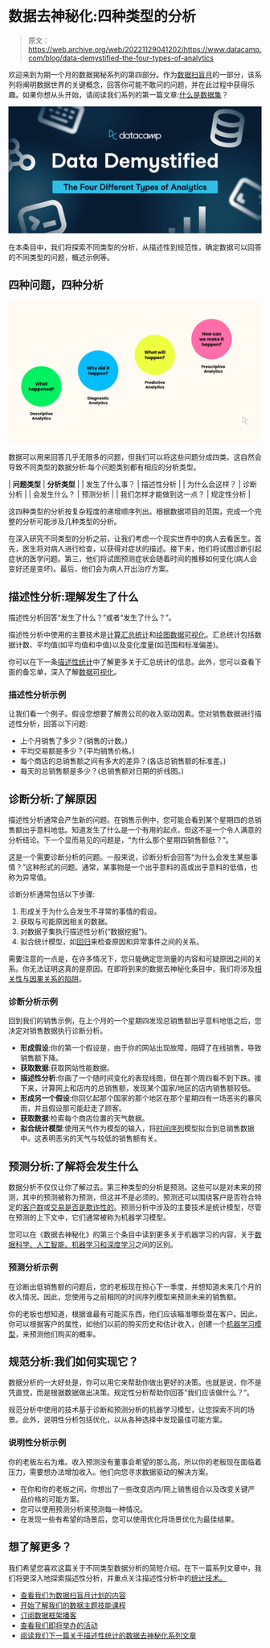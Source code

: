 # 数据去神秘化:四种类型的分析

> 原文：<https://web.archive.org/web/20221129041202/https://www.datacamp.com/blog/data-demystified-the-four-types-of-analytics>

欢迎来到为期一个月的数据揭秘系列的第四部分。作为[数据扫盲月](https://web.archive.org/web/20220926064314/https://www.datacamp.com/data-literacy-month/)的一部分，该系列将阐明数据世界的关键概念，回答你可能不敢问的问题，并在此过程中获得乐趣。如果你想从头开始，请阅读我们系列的第一篇文章:[什么是数据集](https://web.archive.org/web/20220926064314/https://www.datacamp.com/blog/data-demystified-what-exactly-is-data)？

![The Four Types of Analytics](img/01c7a77d3efd67e61ef13222dca0d2a4.png)

在本条目中，我们将探索不同类型的分析，从描述性到规范性，确定数据可以回答的不同类型的问题，概述示例等。

## 四种问题，四种分析

![Four types of questions, four types of analytics](img/cceda69aa9d365150115cef28ba0f567.png)

数据可以用来回答几乎无限多的问题，但我们可以将这些问题分成四类。这自然会导致不同类型的数据分析:每个问题类别都有相应的分析类型。

| **问题类型** | **分析类型** |
| 发生了什么事？ | 描述性分析 |
| 为什么会这样？ | 诊断分析 |
| 会发生什么？ | 预测分析 |
| 我们怎样才能做到这一点？ | 规定性分析 |

这四种类型的分析按复杂程度的递增顺序列出。根据数据项目的范围，完成一个完整的分析可能涉及几种类型的分析。

在深入研究不同类型的分析之前，让我们考虑一个现实世界中的病人去看医生。首先，医生将对病人进行检查，以获得对症状的描述。接下来，他们将试图诊断引起症状的医学问题。第三，他们将试图预测症状会随着时间的推移如何变化(病人会变好还是变坏)。最后，他们会为病人开出治疗方案。

## 描述性分析:理解发生了什么

描述性分析回答“发生了什么？”或者“发生了什么？”。

描述性分析中使用的主要技术是[计算汇总统计](https://web.archive.org/web/20220926064314/https://www.datacamp.com/courses/introduction-to-statistics)和[绘图数据可视化](https://web.archive.org/web/20220926064314/https://www.datacamp.com/courses/data-visualization-for-everyone)。汇总统计包括数据计数、平均值(如平均值和中值)以及变化度量(如范围和标准偏差)。

你可以在下一条[描述性统计](https://web.archive.org/web/20220926064314/https://www.datacamp.com/blog/data-demystified-an-overview-of-descriptive-statistics)中了解更多关于汇总统计的信息。此外，您可以查看下面的备忘单，深入了解[数据可视化](https://web.archive.org/web/20220926064314/https://www.datacamp.com/cheat-sheet/data-viz-cheat-sheet)。

### 描述性分析示例

让我们看一个例子。假设您想要了解贵公司的收入驱动因素。您对销售数据进行描述性分析，回答以下问题:

*   上个月销售了多少？(销售的计数。)
*   平均交易额是多少？(平均销售价格。)
*   每个商店的总销售额之间有多大的差异？(各店总销售额的标准差。)
*   每天的总销售额是多少？(总销售额对日期的折线图。)

## 诊断分析:了解原因

描述性分析通常会产生新的问题。在销售示例中，您可能会看到某个星期四的总销售额出乎意料地低。知道发生了什么是一个有用的起点，但这不是一个令人满意的分析结论。下一个显而易见的问题是，“为什么那个星期四销售额低？”。

这是一个需要诊断分析的问题。一般来说，诊断分析会回答“为什么会发生某些事情？”这种形式的问题。通常，某事物是一个出乎意料的高或出乎意料的低值，也称为异常值。

诊断分析通常包括以下步骤:

1.  形成关于为什么会发生不寻常的事情的假设。
2.  获取与可能原因相关的数据。
3.  对数据子集执行描述性分析(“数据挖掘”)。
4.  拟合统计模型，如[回归](https://web.archive.org/web/20220926064314/https://www.datacamp.com/courses/introduction-to-regression-in-r)来检查原因和异常事件之间的关系。

需要注意的一点是，在许多情况下，您只能确定您测量的内容和可疑原因之间的关系。你无法证明这真的是原因。在即将到来的数据去神秘化条目中，我们将涉及[相关性与因果关系的陷阱](https://web.archive.org/web/20220926064314/https://www.datacamp.com/blog/data-demystified-correlation-vs-causation)。

### 诊断分析示例

回到我们的销售示例，在上个月的一个星期四发现总销售额出乎意料地低之后，您决定对销售数据执行诊断分析。

*   **形成假设**:你的第一个假设是，由于你的网站出现故障，阻碍了在线销售，导致销售额下降。
*   **获取数据**:获取网站性能数据。
*   **描述性分析**:你画了一个随时间变化的表现线图，但在那个周四看不到下跌。接下来，计算网上和店内的总销售额，发现某个国家/地区的店内销售额较低。
*   **形成另一个假设**:你回忆起那个国家的那个地区在那个星期四有一场恶劣的暴风雨，并且假设那可能赶走了顾客。
*   **获取数据**:检索每个商店位置的天气数据。
*   **拟合统计模型**:使用天气作为模型的输入，将[时间序列](https://web.archive.org/web/20220926064314/https://www.datacamp.com/courses/time-series-analysis-in-python)模型拟合到总销售数据中。这表明恶劣的天气与较低的销售额有关。

## 预测分析:了解将会发生什么

数据分析不仅仅让你了解过去。第三种类型的分析是预测。这些可以是对未来的预测，其中的预测被称为预测，但这并不是必须的。预测还可以围绕客户是否符合特定的[客户群](https://web.archive.org/web/20220926064314/https://www.datacamp.com/courses/customer-segmentation-in-python)或[交易是否是欺诈性的](https://web.archive.org/web/20220926064314/https://www.datacamp.com/courses/fraud-detection-in-python)。预测分析中涉及的主要技术是统计模型，尽管在预测的上下文中，它们通常被称为机器学习模型。

您可以在《数据去神秘化》的第三个条目中读到更多关于机器学习的内容，关于[数据科学、人工智能、机器学习和深度学习](https://web.archive.org/web/20220926064314/https://www.datacamp.com/data-demystified-the-difference-between-data-science-machine-learning-deep-learning-and-artificial-intelligence)之间的区别。

### 预测分析示例

在诊断出低销售额的问题后，您的老板现在担心下一季度，并想知道未来几个月的收入情况。因此，您使用与之前相同的时间序列模型来预测未来的销售额。

你的老板也想知道，根据谁最有可能买东西，他们应该瞄准哪些潜在客户。因此，你可以根据客户的属性，如他们以前的购买历史和估计收入，创建一个[机器学习模型](https://web.archive.org/web/20220926064314/https://www.datacamp.com/tracks/marketing-analytics-with-python)，来预测他们购买的概率。

## 规范分析:我们如何实现它？

数据分析的一大好处是，你可以用它来帮助你做出更好的决策。也就是说，你不是凭直觉，而是根据数据做出决策。规定性分析帮助你回答“我们应该做什么？”。

规范分析中使用的技术基于诊断和预测分析的机器学习模型，让您探索不同的场景。此外，说明性分析包括优化，以从各种选择中发现最佳可能方案。

### 说明性分析示例

你的老板左右为难。收入预测没有董事会希望的那么高，所以你的老板现在面临着压力，需要想办法增加收入。他们向您寻求数据驱动的解决方案。

*   在你和你的老板之间，你想出了一些改变店内/网上销售组合以及改变关键产品价格的可能方案。
*   您可以使用预测分析来预测每一种情况。
*   在发现一些有希望的场景后，您可以使用优化将场景优化为最佳结果。

## 想了解更多？

我们希望您喜欢这篇关于不同类型数据分析的简短介绍。在下一篇系列文章中，我们将更深入地探索描述性分析，并重点关注描述性分析中的[统计技术。](https://web.archive.org/web/20220926064314/https://www.datacamp.com/blog/data-demystified-an-overview-of-descriptive-statistics)

*   [查看我们为数据扫盲月计划的内容](https://web.archive.org/web/20220926064314/https://www.datacamp.com/data-literacy-month/)
*   [开始了解我们的数据主题技能课程](https://web.archive.org/web/20220926064314/https://www.datacamp.com/tracks/understanding-data-topics)
*   [订阅数据框架播客](https://web.archive.org/web/20220926064314/https://www.datacamp.com/podcast)
*   [查看我们即将举办的活动](https://web.archive.org/web/20220926064314/https://www.datacamp.com/webinars)
*   [阅读我们下一篇关于描述性统计的数据去神秘化系列文章](https://web.archive.org/web/20220926064314/https://www.datacamp.com/blog/data-demystified-an-overview-of-descriptive-statistics)